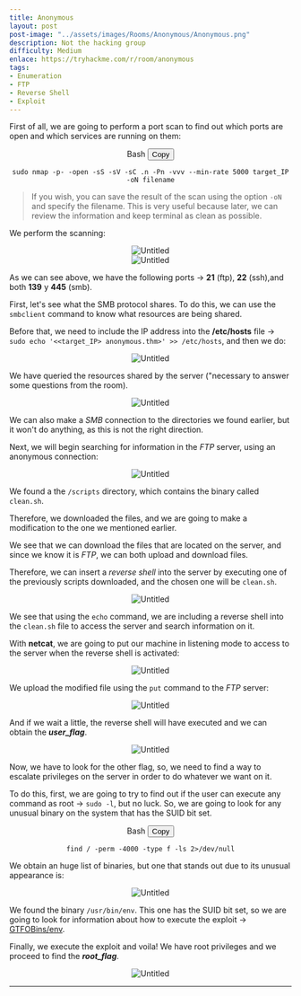 ```yaml
---
title: Anonymous
layout: post
post-image: "../assets/images/Rooms/Anonymous/Anonymous.png"
description: Not the hacking group
difficulty: Medium
enlace: https://tryhackme.com/r/room/anonymous
tags:
- Enumeration
- FTP
- Reverse Shell
- Exploit
---
```


First of all, we are going to perform a port scan to find out which ports are open and which services are running on them:

<div style="text-align:center;">
 <div class="code-container">
    <div class="code-header">
      Bash
      <button class="copy-button" data-code="bash">Copy</button>
    </div>
    <pre><code class="language-bash" >sudo nmap -p- -open -sS -sV -sC .n -Pn -vvv --min-rate 5000 target_IP -oN filename</code></pre>
  </div>
</div>

> If you wish, you can save the result of the scan using the option `-oN` and specify the filename. This is very useful because later, we can review the information and keep terminal as clean as possible.

We perform the scanning:
<div style="text-align: center; ">
    <img src="../assets/images/Rooms/Anonymous/1.png" alt="Untitled" onclick="openModal(this.src)" />
</div>


<div style="text-align: center; ">
    <img src="../assets/images/Rooms/Anonymous/Untitled.png" alt="Untitled" onclick="openModal(this.src)" />
</div>

As we can see above, we have the following ports → **21** (ftp), **22** (ssh),and both **139** y **445** (smb).


First, let's see what the SMB protocol shares. To do this, we can use the `smbclient` command to know what resources are being shared.

Before that, we need to include the IP address into the  **/etc/hosts** file → `sudo echo '<<target_IP> anonymous.thm>' >> /etc/hosts`, and then we do:

<div style="text-align: center; ">
    <img src="../assets/images/Rooms/Anonymous/Untitled 1.png" alt="Untitled" onclick="openModal(this.src)" />
</div>

We have queried the resources shared by the server ("necessary to answer some questions from the room).

<div style="text-align: center; ">
    <img src="../assets/images/Rooms/Anonymous/Untitled 2.png" alt="Untitled" onclick="openModal(this.src)" />
</div>

We can also make a *SMB* connection to the directories we found earlier, but it won't do anything, as this is not the right direction.

Next, we will begin searching for information in the *FTP* server, using an anonymous connection:

<div style="text-align: center; ">
    <img src="../assets/images/Rooms/Anonymous/2.png" alt="Untitled" onclick="openModal(this.src)" />
</div>

We found a the `/scripts` directory, which contains the binary called `clean.sh`.

Therefore, we downloaded the files, and we are going to make a modification to the one we mentioned earlier.

We see that we can download the files that are located on the server, and since we know it is *FTP*, we can both upload and download files.

Therefore, we can insert a *reverse shell* into the server by executing one of the previously scripts downloaded, and the chosen one will be `clean.sh`.

<div style="text-align: center; ">
    <img src="../assets/images/Rooms/Anonymous/3.png" alt="Untitled" onclick="openModal(this.src)" />
</div>

We see that using the `echo` command, we are including a reverse shell into the `clean.sh` file to access the server and search information on it.

With **netcat**, we are going to put our machine in listening mode to access to the server when the reverse shell is activated:

<div style="text-align: center; ">
    <img src="../assets/images/Rooms/Anonymous/4.1.png" alt="Untitled" onclick="openModal(this.src)" />
</div>

We upload the modified file using the `put` command to the *FTP* server:

<div style="text-align: center; ">
    <img src="../assets/images/Rooms/Anonymous/Untitled 3.png" alt="Untitled" onclick="openModal(this.src)" />
</div>

And if we wait a little, the reverse shell will have executed and we can obtain the ***user_flag***.

<div style="text-align: center; ">
    <img src="../assets/images/Rooms/Anonymous/4.2.png" alt="Untitled" onclick="openModal(this.src)" />
</div>

Now, we have to look for the other flag, so, we need to find a way to escalate privileges on the server in order to do whatever we want on it.

To do this, first, we are going to try to find out if the user can execute any command as root → `sudo -l`, but no luck. So, we are going to look for any unusual binary on the system that has the SUID bit set.

<div style="text-align:center;">
 <div class="code-container">
    <div class="code-header">
      Bash
      <button class="copy-button" data-code="bash">Copy</button>
    </div>
    <pre><code class="language-bash" >find / -perm -4000 -type f -ls 2>/dev/null</code></pre>
  </div>
</div>

We obtain an huge list of binaries, but one that stands out due to its unusual appearance is:

<div style="text-align: center; ">
    <img src="../assets/images/Rooms/Anonymous/5.png" alt="Untitled" onclick="openModal(this.src)" />
</div>

We found the binary `/usr/bin/env`. This one has the SUID bit set, so we are going to look for information about how to execute the exploit → [GTFOBins/env](https://gtfobins.github.io/gtfobins/env/#suid).

Finally, we execute the exploit and voila! We have root privileges and we proceed to find the ***root_flag***.

<div style="text-align: center; ">
    <img src="../assets/images/Rooms/Anonymous/6.png" alt="Untitled" onclick="openModal(this.src)" />
</div>

---